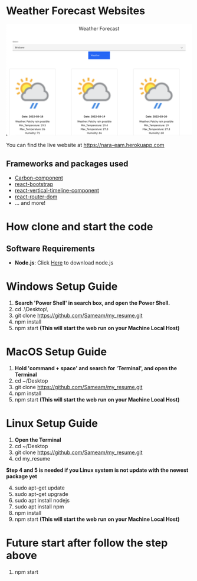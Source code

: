# Weather Forecast Websites
![image info](./src/components/pictures/main.png)

You can find the live website at https://nara-eam.herokuapp.com

## Frameworks and packages used

- [Carbon-component](https://www.carbondesignsystem.com)
- [react-bootstrap](https://react-bootstrap.github.io/getting-started/introduction/)
- [react-vertical-timeline-component](https://github.com/stephane-monnot/react-vertical-timeline)
- [react-router-dom](https://v5.reactrouter.com/web/guides/quick-start)
- ... and more!

# How clone and start the code 
## Software Requirements
- <b>Node.js</b>: Click [Here](https://nodejs.org/en/download/) to download node.js

# Windows Setup Guide
1. <b>Search 'Power Shell' in search box, and open the Power Shell. </b>
2. cd .\Desktop\
3. git clone https://github.com/Sameam/my_resume.git
4. npm install
5. npm start **(This will start the web run on your Machine Local Host)**

# MacOS Setup Guide
1. <b>Hold 'command + space' and search for 'Terminal', and open the Terminal </b>
2. cd ~/Desktop
3. git clone https://github.com/Sameam/my_resume.git
4. npm install
5. npm start **(This will start the web run on your Machine Local Host)**

# Linux Setup Guide
1. <b>Open the Terminal </b>
2. cd ~/Desktop
3. git clone https://github.com/Sameam/my_resume.git
4. cd my_resume

**Step 4 and 5 is needed if you Linux system is not update with the newest package yet**


4. sudo apt-get update
5. sudo apt-get upgrade
6. sudo apt install nodejs
7. sudo apt install npm
7. npm install
8. npm start **(This will start the web run on your Machine Local Host)**

# Future start after follow the step above 
1. npm start



